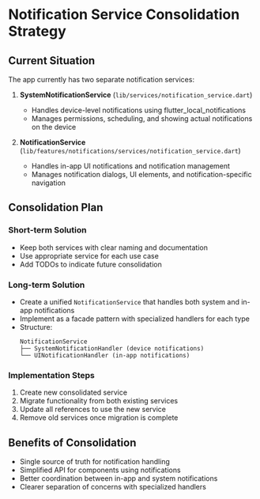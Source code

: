 # Notification Service Consolidation Strategy

## Current Situation

The app currently has two separate notification services:

1. **SystemNotificationService** (`lib/services/notification_service.dart`) 
   - Handles device-level notifications using flutter_local_notifications
   - Manages permissions, scheduling, and showing actual notifications on the device

2. **NotificationService** (`lib/features/notifications/services/notification_service.dart`)
   - Handles in-app UI notifications and notification management
   - Manages notification dialogs, UI elements, and notification-specific navigation

## Consolidation Plan

### Short-term Solution
- Keep both services with clear naming and documentation
- Use appropriate service for each use case
- Add TODOs to indicate future consolidation

### Long-term Solution
- Create a unified `NotificationService` that handles both system and in-app notifications
- Implement as a facade pattern with specialized handlers for each type
- Structure:
  ```
  NotificationService
  ├── SystemNotificationHandler (device notifications)
  └── UINotificationHandler (in-app notifications)
  ```

### Implementation Steps
1. Create new consolidated service
2. Migrate functionality from both existing services
3. Update all references to use the new service
4. Remove old services once migration is complete

## Benefits of Consolidation
- Single source of truth for notification handling
- Simplified API for components using notifications
- Better coordination between in-app and system notifications
- Clearer separation of concerns with specialized handlers
